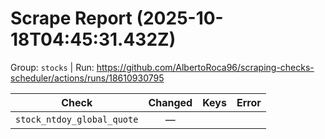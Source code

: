 # Scrape Report (2025-10-18T04:45:31.432Z)

Group: `stocks`  |  Run: https://github.com/AlbertoRoca96/scraping-checks-scheduler/actions/runs/18610930795

| Check | Changed | Keys | Error |
|---|:---:|:--|:--|
| `stock_ntdoy_global_quote` | — |  |  |
